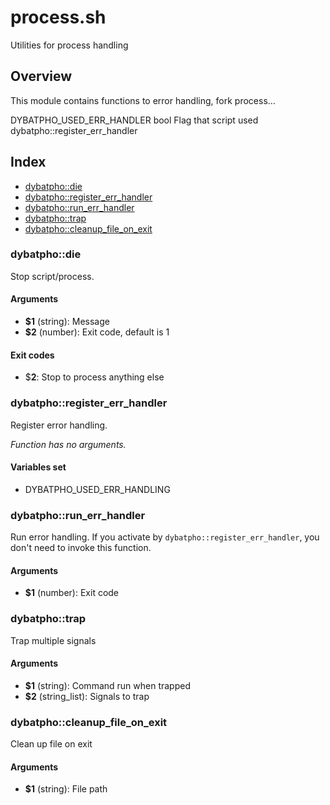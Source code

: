 # process.sh

Utilities for process handling

## Overview

This module contains functions to error handling, fork process...

DYBATPHO_USED_ERR_HANDLER bool Flag that script used dybatpho::register_err_handler

## Index

* [dybatpho::die](#dybatphodie)
* [dybatpho::register_err_handler](#dybatphoregistererrhandler)
* [dybatpho::run_err_handler](#dybatphorunerrhandler)
* [dybatpho::trap](#dybatphotrap)
* [dybatpho::cleanup_file_on_exit](#dybatphocleanupfileonexit)

### dybatpho::die

Stop script/process.

#### Arguments

* **$1** (string): Message
* **$2** (number): Exit code, default is 1

#### Exit codes

* $**2**: Stop to process anything else

### dybatpho::register_err_handler

Register error handling.

_Function has no arguments._

#### Variables set

* DYBATPHO_USED_ERR_HANDLING

### dybatpho::run_err_handler

Run error handling. If you activate by `dybatpho::register_err_handler`, you don't need to invoke this function.

#### Arguments

* **$1** (number): Exit code

### dybatpho::trap

Trap multiple signals

#### Arguments

* **$1** (string): Command run when trapped
* **$2** (string_list): Signals to trap

### dybatpho::cleanup_file_on_exit

Clean up file on exit

#### Arguments

* **$1** (string): File path

